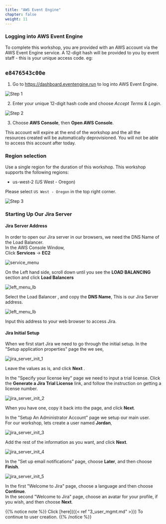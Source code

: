 ```yaml
---
title: "AWS Event Engine"
chapter: false
weight: 11
---
```



### Logging into AWS Event Engine

To complete this workshop, you are provided with an AWS account via the AWS Event Engine service. A 12-digit hash will be provided to you by event staff - this is your unique access code.
eg:
## `e8476543c00e`


1. Go to https://dashboard.eventengine.run to log into AWS Event Engine.

![Step 1](/images/10_Getting_Started/c9-step1.png)

2. Enter your unique 12-digit hash code and choose *Accept Terms & Login*.

![Step 2](/images/10_Getting_Started/c9-step2.png)

3. Choose **AWS Console**, then **Open AWS Console**.

This account will expire at the end of the workshop and the all the resources created will be automatically deprovisioned. You will not be able to access this account after today.

### Region selection

Use a single region for the duration of this workshop. This workshop supports the following regions:

- us-west-2 (US West - Oregon)

Please select `US West - Oregon` in the top right corner.

![Step 3](/images/10_Getting_Started/c9-step3.png)


### Starting Up Our Jira Server

#### Jira Server Address
In order to open our Jira server in our browsers, we need the DNS Name of the Load Balancer.  
In the AWS Console Window,  
Click **Services** -> **EC2**

![service_menu](/images/10_Getting_Started/service_menu.png)

On the Left hand side, scroll down until you see the **LOAD BALANCING** section and click **Load Balancers**

![left_menu_lb](/images/10_Getting_Started/left_menu_lb.png)

Select the Load Balancer , and copy the **DNS Name**, This is our Jira Server address.

![left_menu_lb](/images/10_Getting_Started/Inkedlb_list_LI.jpg)

Input this address to your web browser to access Jira.

#### Jira Initial Setup
When we first start Jira we need to go through the initial setup.
In the "Setup application properties" page the we see,

![jira_server_init_1](/images/10_Getting_Started/jira_server_init_1.png)

Leave the values as is, and click **Next** .

In the "Specify your license key" page we need to input a trial license.
Click the **Generate a Jira Trial License** link, and follow the instruction on getting a license number.

![jira_server_init_2](/images/10_Getting_Started/jira_server_init_2.png)

When you have one, copy it back into the page, and click **Next**.

In the "Setup An Administrator Account" page we setup our main user.  
For our workshop, lets create a user named **Jordan**, 

![jira_server_init_3](/images/10_Getting_Started/jira_server_init_3.png)

Add the rest of the information as you want, and click **Next**.

![jira_server_init_4](/images/10_Getting_Started/jira_server_init_4.png)

In the "Set up email notifications" page, choose **Later**, and then choose **Finish**.

![jira_server_init_5](/images/10_Getting_Started/jira_server_init_5.png)

In the first "Welcome to Jira" page, choose a language and then choose **Continue**.  
In the second "Welcome to Jira" page, choose an avatar for your profile, if you wish,
and then choose **Next**.

{{% notice note %}}
Click [here]({{< ref "3_user_mgmt.md" >}}) To continue to user creation.
{{% /notice %}}
